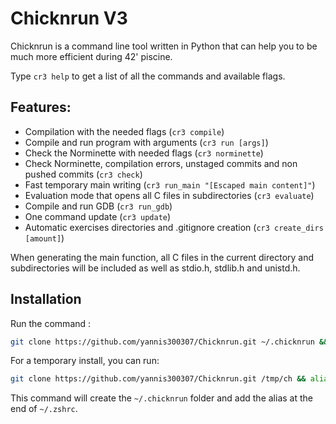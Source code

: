 # Chicknrun V3

Chicknrun is a command line tool written in Python that can help you to be much more efficient during 42' piscine.

Type `cr3 help` to get a list of all the commands and available flags.

## Features:
- Compilation with the needed flags (`cr3 compile`)
- Compile and run program with arguments (`cr3 run [args]`)
- Check the Norminette with needed flags (`cr3 norminette`)
- Check Norminette, compilation errors, unstaged commits and non pushed commits (`cr3 check`)
- Fast temporary main writing (`cr3 run_main "[Escaped main content]"`)
- Evaluation mode that opens all C files in subdirectories (`cr3 evaluate`)
- Compile and run GDB (`cr3 run_gdb`)
- One command update (`cr3 update`)
- Automatic exercises directories and .gitignore creation (`cr3 create_dirs [amount]`)

When generating the main function, all C files in the current directory and subdirectories will be included as well as stdio.h, stdlib.h and unistd.h.

## Installation

Run the command : 
```bash
git clone https://github.com/yannis300307/Chicknrun.git ~/.chicknrun && echo "alias cr3=\"python3 ~/.chicknrun/cr3.py\"" >> ~/.zshrc && source ~/.zshrc
```

For a temporary install, you can run:
```bash
git clone https://github.com/yannis300307/Chicknrun.git /tmp/ch && alias cr3="python3 /tmp/ch/cr3.py"
```

This command will create the `~/.chicknrun` folder and add the alias at the end of `~/.zshrc`.
